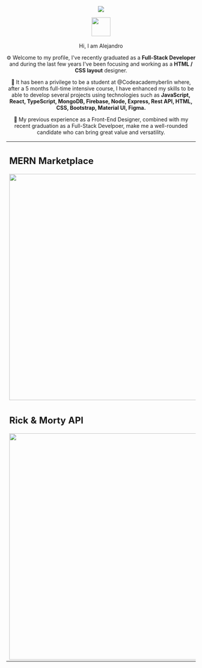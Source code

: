 <p align="center"><a href="https://www.linkedin.com/in/alejanfm/" target="_blank" alt="Linkedin Profile"></a><img src="https://alejandrofm.com/github/alejandro-marrero-full-stack-developer.png" /></p>
<p align="center"><img src="https://media.giphy.com/media/hvRJCLFzcasrR4ia7z/giphy.gif" width="50px"><br /><br />Hi, I am Alejandro</p>

<p align="center">⚙️ Welcome to my profile, I've recently graduated as a <strong>Full-Stack Developer</strong> and during the last few years I've been focusing and working as a <strong>HTML / CSS layout</strong> designer. </p>

<p align="center">🥇 It has been a privilege to be a student at @Codeacademyberlin where, after a 5 months full-time intensive course, I have enhanced my skills to be able to develop several projects using technologies such as <strong>JavaScript, React, TypeScript, MongoDB, Firebase, Node, Express, Rest API, HTML, CSS, Bootstrap, Material UI, Figma.</strong></p>

<p align="center">💎 My previous experience as a Front-End Designer, combined with my recent graduation as a Full-Stack Develpoer, make me a well-rounded candidate who can bring great value and versatility. </p>

<table>
<tbody>
  <tr>
    <td><h2>MERN Marketplace</h2> <img src="https://alejandrofm.com/github/mern.jpg" width="600px" /></td>
    <td><h2>Fakeshop</h2> <img src="https://alejandrofm.com/github/fakeshop.jpg" width="600px"/></td>
  </tr>
  <tr>
    <td><h2>Rick & Morty API</h2> <img src="https://alejandrofm.com/github/rickmorty.jpg" width="600px"/></td>
    <td><h2>Pixabay API</h2> <img src="https://alejandrofm.com/github/pixabay.jpg" width="600px" /></td>
  </tr>
</tbody>
</table>
